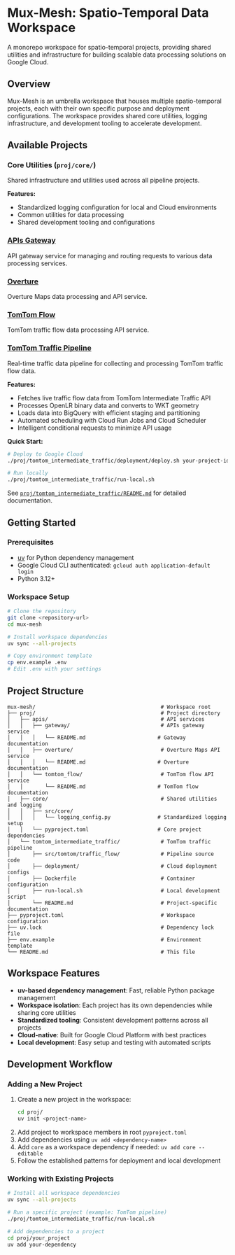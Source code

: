 # Mux-Mesh: Spatio-Temporal Data Workspace

A monorepo workspace for spatio-temporal projects, providing shared utilities and infrastructure for building scalable data processing solutions on Google Cloud.

## Overview

Mux-Mesh is an umbrella workspace that houses multiple spatio-temporal projects, each with their own specific purpose and deployment configurations. The workspace provides shared core utilities, logging infrastructure, and development tooling to accelerate development.

## Available Projects

### Core Utilities (`proj/core/`)
Shared infrastructure and utilities used across all pipeline projects.

**Features:**
- Standardized logging configuration for local and Cloud environments
- Common utilities for data processing
- Shared development tooling and configurations

### [APIs Gateway](proj/apis/gateway/README.md)
API gateway service for managing and routing requests to various data processing services.

### [Overture](proj/apis/overture/README.md)
Overture Maps data processing and API service.

### [TomTom Flow](proj/apis/tomtom_flow/README.md)
TomTom traffic flow data processing API service.

### [TomTom Traffic Pipeline](proj/tomtom_intermediate_traffic/README.md)
Real-time traffic data pipeline for collecting and processing TomTom traffic flow data.

**Features:**
- Fetches live traffic flow data from TomTom Intermediate Traffic API
- Processes OpenLR binary data and converts to WKT geometry
- Loads data into BigQuery with efficient staging and partitioning
- Automated scheduling with Cloud Run Jobs and Cloud Scheduler
- Intelligent conditional requests to minimize API usage

**Quick Start:**
```bash
# Deploy to Google Cloud
./proj/tomtom_intermediate_traffic/deployment/deploy.sh your-project-id us-central1

# Run locally
./proj/tomtom_intermediate_traffic/run-local.sh
```

See [`proj/tomtom_intermediate_traffic/README.md`](proj/tomtom_intermediate_traffic/README.md) for detailed documentation.

## Getting Started

### Prerequisites
- [uv](https://docs.astral.sh/uv/) for Python dependency management
- Google Cloud CLI authenticated: `gcloud auth application-default login`
- Python 3.12+

### Workspace Setup
```bash
# Clone the repository
git clone <repository-url>
cd mux-mesh

# Install workspace dependencies
uv sync --all-projects

# Copy environment template
cp env.example .env
# Edit .env with your settings
```

## Project Structure

```
mux-mesh/                                        # Workspace root
├── proj/                                        # Project directory
│   ├── apis/                                    # API services
│   │   ├── gateway/                             # APIs gateway service
│   │   │   └── README.md                       # Gateway documentation
│   │   ├── overture/                            # Overture Maps API service
│   │   │   └── README.md                       # Overture documentation
│   │   └── tomtom_flow/                         # TomTom flow API service
│   │       └── README.md                       # TomTom flow documentation
│   ├── core/                                    # Shared utilities and logging
│   │   ├── src/core/
│   │   │   └── logging_config.py               # Standardized logging setup
│   │   └── pyproject.toml                      # Core project dependencies
│   └── tomtom_intermediate_traffic/             # TomTom traffic pipeline
│       ├── src/tomtom/traffic_flow/             # Pipeline source code
│       ├── deployment/                          # Cloud deployment configs
│       ├── Dockerfile                           # Container configuration
│       ├── run-local.sh                         # Local development script
│       └── README.md                            # Project-specific documentation
├── pyproject.toml                               # Workspace configuration
├── uv.lock                                      # Dependency lock file
├── env.example                                  # Environment template
└── README.md                                    # This file
```

## Workspace Features

- **uv-based dependency management**: Fast, reliable Python package management
- **Workspace isolation**: Each project has its own dependencies while sharing core utilities
- **Standardized tooling**: Consistent development patterns across all projects
- **Cloud-native**: Built for Google Cloud Platform with best practices
- **Local development**: Easy setup and testing with automated scripts

## Development Workflow

### Adding a New Project
1. Create a new project in the workspace:
   ```bash
   cd proj/
   uv init <project-name>
   ```
2. Add project to workspace members in root `pyproject.toml`
3. Add dependencies using `uv add <dependency-name>`
4. Add `core` as a workspace dependency if needed: `uv add core --editable`
5. Follow the established patterns for deployment and local development

### Working with Existing Projects
```bash
# Install all workspace dependencies
uv sync --all-projects

# Run a specific project (example: TomTom pipeline)
./proj/tomtom_intermediate_traffic/run-local.sh

# Add dependencies to a project
cd proj/your_project
uv add your-dependency
```
